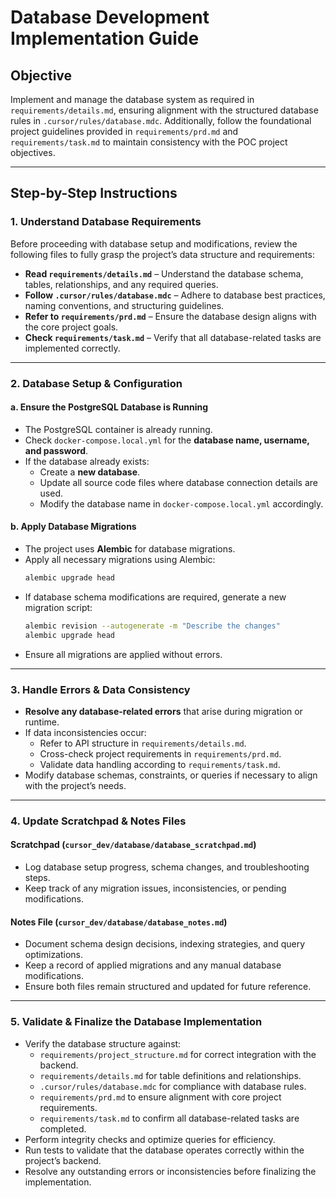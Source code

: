
# **Database Development Implementation Guide**  

## **Objective**  
Implement and manage the database system as required in `requirements/details.md`, ensuring alignment with the structured database rules in `.cursor/rules/database.mdc`. Additionally, follow the foundational project guidelines provided in `requirements/prd.md` and `requirements/task.md` to maintain consistency with the POC project objectives.  

---

## **Step-by-Step Instructions**  

### **1. Understand Database Requirements**  
Before proceeding with database setup and modifications, review the following files to fully grasp the project’s data structure and requirements:  

- **Read `requirements/details.md`** – Understand the database schema, tables, relationships, and any required queries.  
- **Follow `.cursor/rules/database.mdc`** – Adhere to database best practices, naming conventions, and structuring guidelines.  
- **Refer to `requirements/prd.md`** – Ensure the database design aligns with the core project goals.  
- **Check `requirements/task.md`** – Verify that all database-related tasks are implemented correctly.  

---

### **2. Database Setup & Configuration**  

#### **a. Ensure the PostgreSQL Database is Running**  
- The PostgreSQL container is already running.  
- Check `docker-compose.local.yml` for the **database name, username, and password**.  
- If the database already exists:  
  - Create a **new database**.  
  - Update all source code files where database connection details are used.  
  - Modify the database name in `docker-compose.local.yml` accordingly.  

#### **b. Apply Database Migrations**  
- The project uses **Alembic** for database migrations.  
- Apply all necessary migrations using Alembic:  
  ```bash
  alembic upgrade head
  ```  
- If database schema modifications are required, generate a new migration script:  
  ```bash
  alembic revision --autogenerate -m "Describe the changes"
  alembic upgrade head
  ```  
- Ensure all migrations are applied without errors.  

---

### **3. Handle Errors & Data Consistency**  
- **Resolve any database-related errors** that arise during migration or runtime.  
- If data inconsistencies occur:  
  - Refer to API structure in `requirements/details.md`.  
  - Cross-check project requirements in `requirements/prd.md`.  
  - Validate data handling according to `requirements/task.md`.  
- Modify database schemas, constraints, or queries if necessary to align with the project’s needs.  

---

### **4. Update Scratchpad & Notes Files**  

#### **Scratchpad (`cursor_dev/database/database_scratchpad.md`)**  
- Log database setup progress, schema changes, and troubleshooting steps.  
- Keep track of any migration issues, inconsistencies, or pending modifications.  

#### **Notes File (`cursor_dev/database/database_notes.md`)**  
- Document schema design decisions, indexing strategies, and query optimizations.  
- Keep a record of applied migrations and any manual database modifications.  
- Ensure both files remain structured and updated for future reference.  

---

### **5. Validate & Finalize the Database Implementation**  
- Verify the database structure against:  
  - `requirements/project_structure.md` for correct integration with the backend.  
  - `requirements/details.md` for table definitions and relationships.  
  - `.cursor/rules/database.mdc` for compliance with database rules.  
  - `requirements/prd.md` to ensure alignment with core project requirements.  
  - `requirements/task.md` to confirm all database-related tasks are completed.  
- Perform integrity checks and optimize queries for efficiency.  
- Run tests to validate that the database operates correctly within the project’s backend.  
- Resolve any outstanding errors or inconsistencies before finalizing the implementation.  


